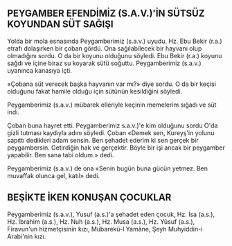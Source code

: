 ## PEYGAMBER EFENDİMİZ (S.A.V.)'İN SÜTSÜZ KOYUNDAN SÜT SAĞIŞI

Yolda bir mola esnasında Peygamberimiz (s.a.v.) uyudu. Hz. Ebu Bekir (r.a.) etrafı dolaşırken bir çoban gördü. Ona sağılabilecek bir hayvanı olup olmadığını sordu. O da bir koyunu olduğunu söyledi. Ebu Bekir (r.a.) koyunu sağdı ve içine biraz su koyarak sütü soğuttu. Peygamberimiz (s.a.v.) uyanınca kanasıya içti.

«Çobana süt verecek başka hayvanın var mı?» diye sordu. O da bir keçisi olduğunu fakat hamile olduğu için sütünün kesildiğini söyledi.

Peygamberimiz (s.a.v.) mübarek elleriyle ke­çinin memelerim sığadı ve süt indi.

Çoban buna hayret etti. Peygamberimiz s.a.v.)'e kim olduğunu sordu O'da gizli tutması kaydıyla adını söyledi. Çoban «Demek sen, Kureyş'in yolunu sapıttı dedikleri adam sensin. Ben şehadet ederim ki sen gerçek bir peygambersin. Getirdiğin hak ve gerçektir. Böyle bir işi ancak bir peygamber yapabilir. Ben sana tabi ol­dum.» dedi.

Peygamberimiz (s.a.v.) de ona «Senin bugün buna gücün yetmez. Ben muvaffak olunca gel, katıl» dedi.

## BEŞİKTE İKEN KONUŞAN ÇOCUKLAR

Peygamberimiz (s.a.v.), Yusuf (a.s.)'a şehadet eden çocuk, Hz. İsa (a.s.), Hz. İbrahim (a.s.), Hz. Nuh (a.s.), Hz. Musa (a.s.), Hz. Yûsuf (a.s.), Firavun'un hizmetçisinin kızı, Mübarekü-l Yamâne, Şeyh Muhyiddin-i Arabi'nin kızı.
